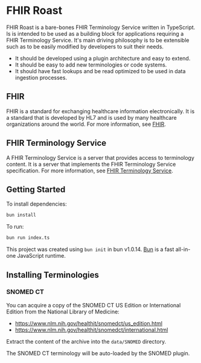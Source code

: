 # FHIR Roast

FHIR Roast is a bare-bones FHIR Terminology Service written in TypeScript. Is is intended to be used as a building block for applications requiring a FHIR Terminology Service. It's main driving philosophy is to be extensible such as to be easily modified by developers to suit their needs.

- It should be developed using a plugin architecture and easy to extend.
- It should be easy to add new terminologies or code systems.
- It should have fast lookups and be read optimized to be used in data ingestion processes.

## FHIR

FHIR is a standard for exchanging healthcare information electronically. It is a standard that is developed by HL7 and is used by many healthcare organizations around the world. For more information, see [FHIR](https://www.hl7.org/fhir/).

## FHIR Terminology Service

A FHIR Terminology Service is a server that provides access to terminology content. It is a server that implements the FHIR Terminology Service specification. For more information, see [FHIR Terminology Service](https://build.fhir.org/terminology-service.html).

## Getting Started

To install dependencies:

```bash
bun install
```

To run:

```bash
bun run index.ts
```

This project was created using `bun init` in bun v1.0.14. [Bun](https://bun.sh) is a fast all-in-one JavaScript runtime.

## Installing Terminologies

### SNOMED CT

You can acquire a copy of the SNOMED CT US Edition or International Edition from the National Library of Medicine:

- https://www.nlm.nih.gov/healthit/snomedct/us_edition.html
- https://www.nlm.nih.gov/healthit/snomedct/international.html

Extract the content of the archive into the `data/SNOMED` directory.

The SNOMED CT terminology will be auto-loaded by the SNOMED plugin.
